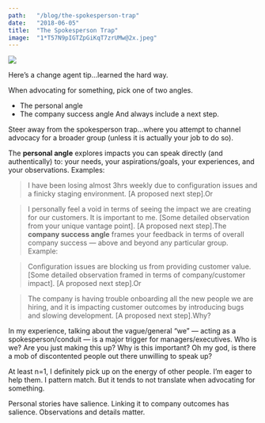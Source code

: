 ```yaml
---
path:	"/blog/the-spokesperson-trap"
date:	"2018-06-05"
title:	"The Spokesperson Trap"
image:	"1*T57N9pIGTZpGiKqT7zrUMw@2x.jpeg"
---
```


![](/images/1*T57N9pIGTZpGiKqT7zrUMw@2x.jpeg)

Here’s a change agent tip…learned the hard way.

When advocating for something, pick one of two angles.

* The personal angle
* The company success angle
And always include a next step.

Steer away from the spokesperson trap…where you attempt to channel advocacy for a broader group (unless it is actually your job to do so).

The **personal angle** explores impacts you can speak directly (and authentically) to: your needs, your aspirations/goals, your experiences, and your observations. Examples:


> I have been losing almost 3hrs weekly due to configuration issues and a finicky staging environment. [A proposed next step].Or


> I personally feel a void in terms of seeing the impact we are creating for our customers. It is important to me. [Some detailed observation from your unique vantage point]. [A proposed next step].The **company success angle** frames your feedback in terms of overall company success — above and beyond any particular group. Example:


> Configuration issues are blocking us from providing customer value. [Some detailed observation framed in terms of company/customer impact]. [A proposed next step].Or


> The company is having trouble onboarding all the new people we are hiring, and it is impacting customer outcomes by introducing bugs and slowing development. [A proposed next step].Why?

In my experience, talking about the vague/general “we” — acting as a spokesperson/conduit — is a major trigger for managers/executives. Who is we? Are you just making this up? Why is this important? Oh my god, is there a mob of discontented people out there unwilling to speak up?

At least n=1, I definitely pick up on the energy of other people. I’m eager to help them. I pattern match. But it tends to not translate when advocating for something.

Personal stories have salience. Linking it to company outcomes has salience. Observations and details matter.

